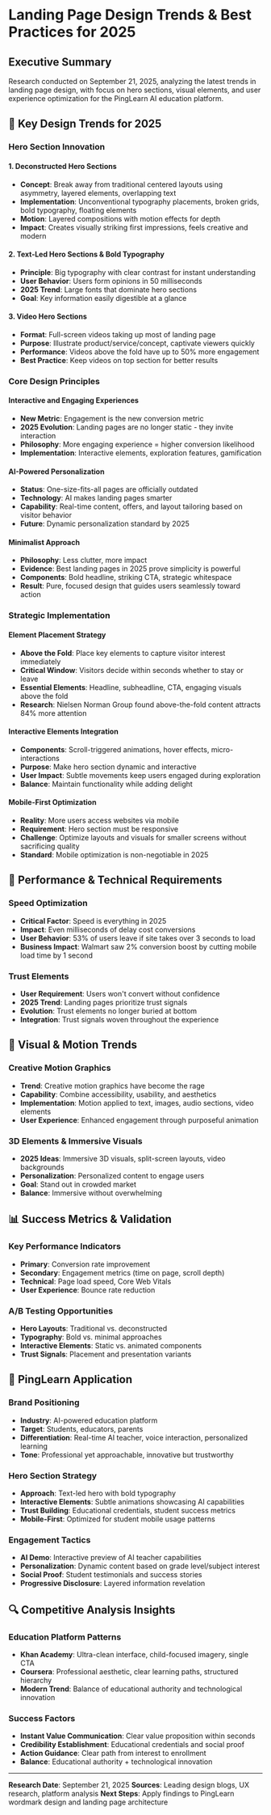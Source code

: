 # Landing Page Design Trends & Best Practices for 2025

## Executive Summary
Research conducted on September 21, 2025, analyzing the latest trends in landing page design, with focus on hero sections, visual elements, and user experience optimization for the PingLearn AI education platform.

## 🎯 Key Design Trends for 2025

### Hero Section Innovation

#### 1. Deconstructed Hero Sections
- **Concept**: Break away from traditional centered layouts using asymmetry, layered elements, overlapping text
- **Implementation**: Unconventional typography placements, broken grids, bold typography, floating elements
- **Motion**: Layered compositions with motion effects for depth
- **Impact**: Creates visually striking first impressions, feels creative and modern

#### 2. Text-Led Hero Sections & Bold Typography
- **Principle**: Big typography with clear contrast for instant understanding
- **User Behavior**: Users form opinions in 50 milliseconds
- **2025 Trend**: Large fonts that dominate hero sections
- **Goal**: Key information easily digestible at a glance

#### 3. Video Hero Sections
- **Format**: Full-screen videos taking up most of landing page
- **Purpose**: Illustrate product/service/concept, captivate viewers quickly
- **Performance**: Videos above the fold have up to 50% more engagement
- **Best Practice**: Keep videos on top section for better results

### Core Design Principles

#### Interactive and Engaging Experiences
- **New Metric**: Engagement is the new conversion metric
- **2025 Evolution**: Landing pages are no longer static - they invite interaction
- **Philosophy**: More engaging experience = higher conversion likelihood
- **Implementation**: Interactive elements, exploration features, gamification

#### AI-Powered Personalization
- **Status**: One-size-fits-all pages are officially outdated
- **Technology**: AI makes landing pages smarter
- **Capability**: Real-time content, offers, and layout tailoring based on visitor behavior
- **Future**: Dynamic personalization standard by 2025

#### Minimalist Approach
- **Philosophy**: Less clutter, more impact
- **Evidence**: Best landing pages in 2025 prove simplicity is powerful
- **Components**: Bold headline, striking CTA, strategic whitespace
- **Result**: Pure, focused design that guides users seamlessly toward action

### Strategic Implementation

#### Element Placement Strategy
- **Above the Fold**: Place key elements to capture visitor interest immediately
- **Critical Window**: Visitors decide within seconds whether to stay or leave
- **Essential Elements**: Headline, subheadline, CTA, engaging visuals above the fold
- **Research**: Nielsen Norman Group found above-the-fold content attracts 84% more attention

#### Interactive Elements Integration
- **Components**: Scroll-triggered animations, hover effects, micro-interactions
- **Purpose**: Make hero section dynamic and interactive
- **User Impact**: Subtle movements keep users engaged during exploration
- **Balance**: Maintain functionality while adding delight

#### Mobile-First Optimization
- **Reality**: More users access websites via mobile
- **Requirement**: Hero section must be responsive
- **Challenge**: Optimize layouts and visuals for smaller screens without sacrificing quality
- **Standard**: Mobile optimization is non-negotiable in 2025

## 🚀 Performance & Technical Requirements

### Speed Optimization
- **Critical Factor**: Speed is everything in 2025
- **Impact**: Even milliseconds of delay cost conversions
- **User Behavior**: 53% of users leave if site takes over 3 seconds to load
- **Business Impact**: Walmart saw 2% conversion boost by cutting mobile load time by 1 second

### Trust Elements
- **User Requirement**: Users won't convert without confidence
- **2025 Trend**: Landing pages prioritize trust signals
- **Evolution**: Trust elements no longer buried at bottom
- **Integration**: Trust signals woven throughout the experience

## 🎨 Visual & Motion Trends

### Creative Motion Graphics
- **Trend**: Creative motion graphics have become the rage
- **Capability**: Combine accessibility, usability, and aesthetics
- **Implementation**: Motion applied to text, images, audio sections, video elements
- **User Experience**: Enhanced engagement through purposeful animation

### 3D Elements & Immersive Visuals
- **2025 Ideas**: Immersive 3D visuals, split-screen layouts, video backgrounds
- **Personalization**: Personalized content to engage users
- **Goal**: Stand out in crowded market
- **Balance**: Immersive without overwhelming

## 📊 Success Metrics & Validation

### Key Performance Indicators
- **Primary**: Conversion rate improvement
- **Secondary**: Engagement metrics (time on page, scroll depth)
- **Technical**: Page load speed, Core Web Vitals
- **User Experience**: Bounce rate reduction

### A/B Testing Opportunities
- **Hero Layouts**: Traditional vs. deconstructed
- **Typography**: Bold vs. minimal approaches
- **Interactive Elements**: Static vs. animated components
- **Trust Signals**: Placement and presentation variants

## 🎯 PingLearn Application

### Brand Positioning
- **Industry**: AI-powered education platform
- **Target**: Students, educators, parents
- **Differentiation**: Real-time AI teacher, voice interaction, personalized learning
- **Tone**: Professional yet approachable, innovative but trustworthy

### Hero Section Strategy
- **Approach**: Text-led hero with bold typography
- **Interactive Elements**: Subtle animations showcasing AI capabilities
- **Trust Building**: Educational credentials, student success metrics
- **Mobile-First**: Optimized for student mobile usage patterns

### Engagement Tactics
- **AI Demo**: Interactive preview of AI teacher capabilities
- **Personalization**: Dynamic content based on grade level/subject interest
- **Social Proof**: Student testimonials and success stories
- **Progressive Disclosure**: Layered information revelation

## 🔍 Competitive Analysis Insights

### Education Platform Patterns
- **Khan Academy**: Ultra-clean interface, child-focused imagery, single CTA
- **Coursera**: Professional aesthetic, clear learning paths, structured hierarchy
- **Modern Trend**: Balance of educational authority and technological innovation

### Success Factors
- **Instant Value Communication**: Clear value proposition within seconds
- **Credibility Establishment**: Educational credentials and social proof
- **Action Guidance**: Clear path from interest to enrollment
- **Balance**: Educational authority + technological innovation

---

**Research Date**: September 21, 2025
**Sources**: Leading design blogs, UX research, platform analysis
**Next Steps**: Apply findings to PingLearn wordmark design and landing page architecture